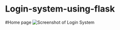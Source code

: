# Login-system-using-flask

#Home page
![Screenshot of Login System]('https://github.com/h-ema-r/Login-system-using-flask/blob/main/img1.png')
